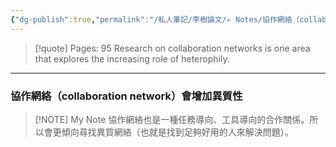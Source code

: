```yaml
---
{"dg-publish":true,"permalink":"/私人筆記/李樹論文/✍️ Notes/協作網絡（collaboration network）會增加異質性/","title":"協作網絡（collaboration network）會增加異質性","tags":["李樹論文"],"noteIcon":"3","created":"2025-06-10T19:14:44.000+08:00","updated":"2025-06-10T19:20:00.500+08:00"}
---
```






> [!quote] Pages: 95
> Research on collaboration networks is one area that explores the increasing role of heterophily.


----


### 協作網絡（collaboration network）會增加異質性

> [!NOTE] My Note
> 協作網絡也是一種任務導向、工具導向的合作關係。所以會更傾向尋找異質網絡（也就是找到足夠好用的人來解決問題）。

